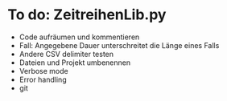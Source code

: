 # To do: ZeitreihenLib.py

- Code aufräumen und kommentieren
- Fall: Angegebene Dauer unterschreitet die Länge eines Falls
- Andere CSV delimiter testen
- Dateien und Projekt umbenennen
- Verbose mode
- Error handling
- git
